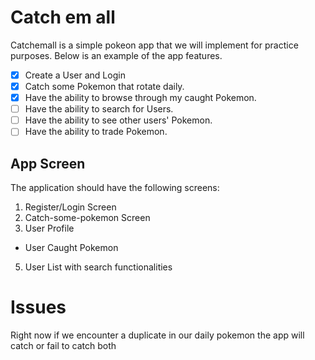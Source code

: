 # Catch em all

Catchemall is a simple pokeon app that we will implement for practice purposes. Below is an example of the app features.

- [x] Create a User and Login
- [x] Catch some Pokemon that rotate daily.
- [x] Have the ability to browse through my caught Pokemon.
- [ ] Have the ability to search for Users.
- [ ] Have the ability to see other users' Pokemon.
- [ ] Have the ability to trade Pokemon.

## App Screen

The application should have the following screens:

1. Register/Login Screen
2. Catch-some-pokemon Screen
3. User Profile
  - User Caught Pokemon
5. User List with search functionalities

# Issues

Right now if we encounter a duplicate in our daily pokemon the app will catch or fail to catch both